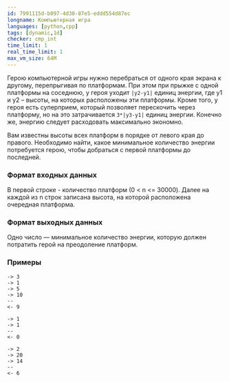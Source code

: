 ```yaml
---
id: 7991115d-b097-4d30-87e5-eddd554d87ec
longname: Компьютерная игра
languages: [python,cpp]
tags: [dynamic,1d]
checker: cmp_int
time_limit: 1
real_time_limit: 1
max_vm_size: 64M
---
```



Герою компьютерной игры нужно перебраться от одного края экрана к другому, перепрыгивая по платформам.
При этом при прыжке с одной платформы на соседнюю, у героя уходит `|y2-y1|` единиц энергии, 
где y1 и y2 – высоты, на которых расположены эти платформы.
Кроме того, у героя есть суперприем, который позволяет перескочить через платформу, но на это затрачивается `3*|y3-y1|` единиц энергии. 
Конечно же, энергию следует расходовать максимально экономно.

Вам известны высоты всех платформ в порядке от левого края до правого. 
Необходимо найти, какое минимальное количество энергии потребуется герою, чтобы добраться с первой платформы до последней.

### Формат входных данных

В первой строке - количество платформ (0 < n <= 30000).
Далее на каждой из n строк записана высота, на которой расположена очередная платформа. 

### Формат выходных данных

Одно число — минимальное количество энергии, которую должен потратить герой на преодоление платформ.

### Примеры

```
-> 3
-> 1
-> 5
-> 10
--
<- 9
```

```
-> 1
-> 1
--
<- 0
```

```
-> 2
-> 20
-> 14
--
<- 6
```
